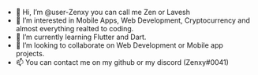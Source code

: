- 👋 Hi, I’m @user-Zenxy you can call me Zen or Lavesh
- 👀 I’m interested in Mobile Apps, Web Development, Cryptocurrency and almost everything realted to coding.
- 🌱 I’m currently learning Flutter and Dart.
- 💞️ I’m looking to collaborate on Web Development or Mobile app projects.
- 📫 You can contact me on my github or my discord (Zenxy#0041)

<!---
user-Zenxy/user-Zenxy is a ✨ special ✨ repository because its `README.md` (this file) appears on your GitHub profile.
You can click the Preview link to take a look at your changes.
--->

